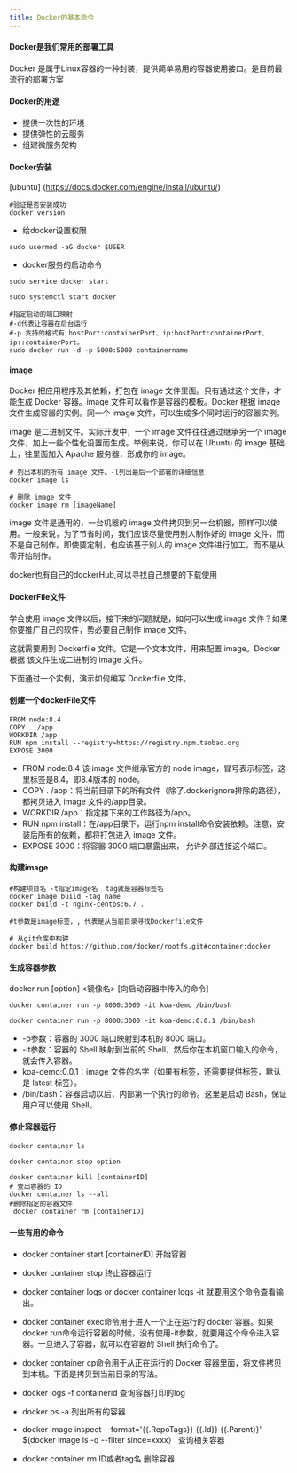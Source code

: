 ```yaml
---
title: Docker的基本命令
---
```


#### Docker是我们常用的部署工具
Docker 是属于Linux容器的一种封装，提供简单易用的容器使用接口。是目前最流行的部署方案

#### Docker的用途

* 提供一次性的环境
* 提供弹性的云服务
* 组建微服务架构


#### Docker安装

[ubuntu] (https://docs.docker.com/engine/install/ubuntu/)
```shell script
#验证是否安装成功
docker version 
```
* 给docker设置权限
```shell script
sudo usermod -aG docker $USER
```

* docker服务的启动命令
```shell script
sudo service docker start

sudo systemctl start docker

#指定启动的端口映射
#-d代表让容器在后台运行 
#-p 支持的格式有 hostPort:containerPort、ip:hostPort:containerPort、 ip::containerPort。
sudo docker run -d -p 5000:5000 containername

```

#### image

Docker 把应用程序及其依赖，打包在 image 文件里面。只有通过这个文件，才能生成 Docker 容器。image 文件可以看作是容器的模板。Docker 根据 image 文件生成容器的实例。同一个 image 文件，可以生成多个同时运行的容器实例。

image 是二进制文件。实际开发中，一个 image 文件往往通过继承另一个 image 文件，加上一些个性化设置而生成。举例来说，你可以在 Ubuntu 的 image 基础上，往里面加入 Apache 服务器，形成你的 image。

```shell script
# 列出本机的所有 image 文件。-l列出最后一个部署的详细信息
docker image ls

# 删除 image 文件
docker image rm [imageName]

```

image 文件是通用的，一台机器的 image 文件拷贝到另一台机器，照样可以使用。一般来说，为了节省时间，我们应该尽量使用别人制作好的 image 文件，而不是自己制作。即使要定制，也应该基于别人的 image 文件进行加工，而不是从零开始制作。

docker也有自己的dockerHub,可以寻找自己想要的下载使用

#### DockerFile文件

学会使用 image 文件以后，接下来的问题就是，如何可以生成 image 文件？如果你要推广自己的软件，势必要自己制作 image 文件。

这就需要用到 Dockerfile 文件。它是一个文本文件，用来配置 image。Docker 根据 该文件生成二进制的 image 文件。

下面通过一个实例，演示如何编写 Dockerfile 文件。

#### 创建一个dockerFile文件

```shell script
FROM node:8.4
COPY . /app
WORKDIR /app
RUN npm install --registry=https://registry.npm.taobao.org
EXPOSE 3000
```

* FROM node:8.4 该 image 文件继承官方的 node image，冒号表示标签，这里标签是8.4，即8.4版本的 node。
* COPY . /app：将当前目录下的所有文件（除了.dockerignore排除的路径），都拷贝进入 image 文件的/app目录。
* WORKDIR /app：指定接下来的工作路径为/app。
* RUN npm install：在/app目录下，运行npm install命令安装依赖。注意，安装后所有的依赖，都将打包进入 image 文件。
* EXPOSE 3000：将容器 3000 端口暴露出来， 允许外部连接这个端口。

#### 构建image
```shell script
#构建项目名 -t指定image名  tag就是容器标签名
docker image build -tag name
docker build -t nginx-centos:6.7 .

#t参数是image标签，, 代表是从当前目录寻找Dockerfile文件

# 从git仓库中构建
docker build https://github.com/docker/rootfs.git#container:docker

```

#### 生成容器参数
docker run [option] <镜像名> [向启动容器中传入的命令]
```shell script
docker container run -p 8000:3000 -it koa-demo /bin/bash

docker container run -p 8000:3000 -it koa-demo:0.0.1 /bin/bash
```

* -p参数：容器的 3000 端口映射到本机的 8000 端口。
* -it参数：容器的 Shell 映射到当前的 Shell，然后你在本机窗口输入的命令，就会传入容器。
* koa-demo:0.0.1：image 文件的名字（如果有标签，还需要提供标签，默认是 latest 标签）。
* /bin/bash：容器启动以后，内部第一个执行的命令。这里是启动 Bash，保证用户可以使用 Shell。


#### 停止容器运行

```shell script
docker container ls

docker container stop option

docker container kill [containerID]
# 查出容器的 ID
docker container ls --all
#删除指定的容器文件
 docker container rm [containerID]

```
#### 一些有用的命令

* docker container start [containerID] 开始容器
* docker container stop 终止容器运行
* docker container logs or docker container logs -it 就要用这个命令查看输出。
* docker container exec命令用于进入一个正在运行的 docker 容器。如果docker run命令运行容器的时候，没有使用-it参数，就要用这个命令进入容器。一旦进入了容器，就可以在容器的 Shell 执行命令了。
* docker container cp命令用于从正在运行的 Docker 容器里面，将文件拷贝到本机。下面是拷贝到当前目录的写法。

* docker logs -f containerid 查询容器打印的log
* docker ps -a 列出所有的容器
* docker image inspect --format='{{.RepoTags}} {{.Id}} {{.Parent}}' $(docker image ls -q --filter since=xxxx） 查询相关容器
* docker container rm ID或者tag名 删除容器
  
